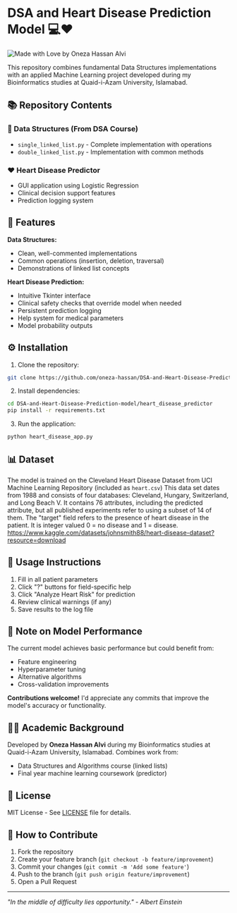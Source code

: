 
# DSA and Heart Disease Prediction Model 💻❤️

![Made with Love by Oneza Hassan Alvi](https://img.shields.io/badge/Made%20with%20❤️%20by-Oneza%20Hassan%20Alvi-red)

This repository combines fundamental Data Structures implementations with an applied Machine Learning project developed during my Bioinformatics studies at Quaid-i-Azam University, Islamabad.

## 📚 Repository Contents

### 🧠 Data Structures (From DSA Course)
- `single_linked_list.py` - Complete implementation with operations
- `double_linked_list.py` - Implementation with common methods

### ❤️ Heart Disease Predictor
- GUI application using Logistic Regression
- Clinical decision support features
- Prediction logging system

## 🚀 Features

**Data Structures:**
- Clean, well-commented implementations
- Common operations (insertion, deletion, traversal)
- Demonstrations of linked list concepts

**Heart Disease Prediction:**
- Intuitive Tkinter interface
- Clinical safety checks that override model when needed
- Persistent prediction logging
- Help system for medical parameters
- Model probability outputs

## ⚙️ Installation

1. Clone the repository:
```bash
git clone https://github.com/oneza-hassan/DSA-and-Heart-Disease-Prediction-model.git
```

2. Install dependencies:
```bash
cd DSA-and-Heart-Disease-Prediction-model/heart_disease_predictor
pip install -r requirements.txt
```

3. Run the application:
```bash
python heart_disease_app.py
```

## 📊 Dataset
The model is trained on the Cleveland Heart Disease Dataset from UCI Machine Learning Repository (included as `heart.csv`)
This data set dates from 1988 and consists of four databases: Cleveland, Hungary, Switzerland, and Long Beach V. It contains 76 attributes, including the predicted attribute, but all published experiments refer to using a subset of 14 of them. The "target" field refers to the presence of heart disease in the patient. It is integer valued 0 = no disease and 1 = disease.
https://www.kaggle.com/datasets/johnsmith88/heart-disease-dataset?resource=download

## 🏥 Usage Instructions
1. Fill in all patient parameters
2. Click "?" buttons for field-specific help
3. Click "Analyze Heart Risk" for prediction
4. Review clinical warnings (if any)
5. Save results to the log file

## 🔧 Note on Model Performance
The current model achieves basic performance but could benefit from:
- Feature engineering
- Hyperparameter tuning
- Alternative algorithms
- Cross-validation improvements

**Contributions welcome!** I'd appreciate any commits that improve the model's accuracy or functionality.

## 👩‍🎓 Academic Background
Developed by **Oneza Hassan Alvi** during my Bioinformatics studies at Quaid-i-Azam University, Islamabad. Combines work from:
- Data Structures and Algorithms course (linked lists)
- Final year machine learning coursework (predictor)

## 📜 License
MIT License - See [LICENSE](LICENSE) file for details.

## 🤝 How to Contribute
1. Fork the repository
2. Create your feature branch (`git checkout -b feature/improvement`)
3. Commit your changes (`git commit -m 'Add some feature'`)
4. Push to the branch (`git push origin feature/improvement`)
5. Open a Pull Request

---

*"In the middle of difficulty lies opportunity." - Albert Einstein*
```
